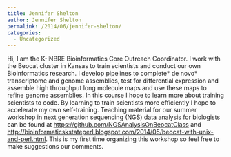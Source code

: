 ```yaml
---
title: Jennifer Shelton
author: Jennifer Shelton
permalink: /2014/06/jennifer-shelton/
categories:
  - Uncategorized
---
```

Hi, I am the K-INBRE Bioinformatics Core Outreach Coordinator. I work with the Beocat cluster in Kansas to train scientists and conduct our own Bioinformatics research. I develop pipelines to complete* de novo* transcriptome and genome assemblies, test for differential expression and assemble high throughput long molecule maps and use these maps to refine genome assemblies. In this course I hope to learn more about training scientists to code. By learning to train scientists more efficiently I hope to accelerate my own self-training. Teaching material for our summer workshop in next generation sequencing (NGS) data analysis for biologists can be found at <a href="https://github.com/NGSAnalysisOnBeocatClass" target="_blank">https://github.com/NGSAnalysisOnBeocatClass</a> and <a href="http://bioinformaticskstateperl.blogspot.com/2014/05/beocat-with-unix-and-perl.html" target="_blank">http://bioinformaticskstateperl.blogspot.com/2014/05/beocat-with-unix-and-perl.html</a>. This is my first time organizing this workshop so feel free to make suggestions our comments.

&nbsp;

&nbsp;

